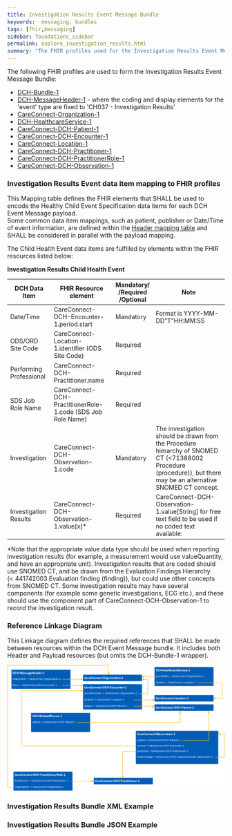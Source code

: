 ```yaml
---
title: Investigation Results Event Message Bundle
keywords:  messaging, bundles
tags: [fhir,messaging]
sidebar: foundations_sidebar
permalink: explore_investigation_results.html
summary: "The FHIR profiles used for the Investigation Results Event Message Bundle"
---
```


The following FHIR profiles are used to form the Investigation Results Event Message Bundle:

- [DCH-Bundle-1](https://fhir.nhs.uk/STU3/StructureDefinition/DCH-Bundle-1)
- [DCH-MessageHeader-1](https://fhir.nhs.uk/STU3/StructureDefinition/DCH-MessageHeader-1) - where the coding and display elements for the 'event' type are fixed to 'CH037 - Investigation Results'
- [CareConnect-Organization-1](https://fhir.hl7.org.uk/STU3/StructureDefinition/CareConnect-Organization-1)
- [DCH-HealthcareService-1](https://fhir.nhs.uk/STU3/StructureDefinition/DCH-HealthcareService-1)
- [CareConnect-DCH-Patient-1](https://fhir.nhs.uk/STU3/StructureDefinition/CareConnect-DCH-Patient-1)
- [CareConnect-DCH-Encounter-1](https://fhir.nhs.uk/STU3/StructureDefinition/CareConnect-DCH-Encounter-1)
- [CareConnect-Location-1](https://fhir.hl7.org.uk/STU3/StructureDefinition/CareConnect-Location-1)
- [CareConnect-DCH-Practitioner-1](https://fhir.nhs.uk/STU3/StructureDefinition/CareConnect-DCH-Practitioner-1)
- [CareConnect-DCH-PractitionerRole-1](https://fhir.nhs.uk/STU3/StructureDefinition/CareConnect-DCH-PractitionerRole-1)
- [CareConnect-DCH-Observation-1](https://fhir.hl7.org.uk/STU3/StructureDefinition/CareConnect-DCH-Observation-1)
                                                                                                   
### Investigation Results Event data item mapping to FHIR profiles ###

This Mapping table defines the FHIR elements that SHALL be used to encode the Healthy Child Event Specification data items for each DCH Event Message payload.  
Some common data item mappings, such as patient, publisher or Date/Time of event information, are defined within the [Header mapping table](explore_event_header_design.html) and SHALL be considered in parallel with the payload mapping.

The Child Health Event data items are fulfilled by elements within the FHIR resources listed below:

**Investigation Results Child Health Event**

| DCH Data Item              | FHIR Resource element                                                                     | Mandatory/<br/>/Required<br/>/Optional | Note                    |
|----------------------------|-------------------------------------------------------------------------------------------|----------------------------------------|-------------------------|
| Date/Time                  | CareConnect-DCH-Encounter-1.period.start                                                  | Mandatory                              | Format is YYYY-MM-DD”T”HH:MM:SS |
| ODS/ORD Site Code          | CareConnect-Location-1.identifier (ODS Site Code)                                         | Required                               |                         |
| Performing Professional    | CareConnect-DCH-Practitioner.name                                                         | Required                               |                         |
| SDS Job Role Name          | CareConnect-DCH-PractitionerRole-1.code (SDS Job Role Name)	                             | Required                               |                         |
| Investigation              | CareConnect-DCH-Observation-1.code                                                            | Mandatory                              | The investigation should be drawn from the Procedure hierarchy of SNOMED CT (<71388002 Procedure (procedure)), but there may be an alternative SNOMED CT concept. |
| Investigation Results      | CareConnect-DCH-Observation-1.value[x]*                                                       | Required                               | CareConnect-DCH-Observation-1.value[String] for free text field to be used if no coded text available. |

*Note that the appropriate value data type should be used when reporting investigation results (for example, a measurement would use valueQuantity, and have an appropriate unit). Investigation results that are coded should use SNOMED CT, and be drawn from the Evaluation Findings Hierarchy (< 441742003 Evaluation finding (finding)), but could use other concepts from SNOMED CT. Some investigation results may have several components (for example some genetic investigations, ECG etc.), and these should use the component part of CareConnect-DCH-Observation-1 to record the investigation result.

### Reference Linkage Diagram ###

This Linkage diagram defines the required references that SHALL be made between resources within the DCH Event Message bundle. It includes both Header and Payload resources (but omits the DCH-Bundle-1 wrapper).

<img src="images/explore/InvestigationResults.png">

### Investigation Results Bundle XML Example ###

<script src="https://gist.github.com/IOPS-DEV/9f9c78430b3218effff41e6d871349c5.js"></script>

### Investigation Results Bundle JSON Example ###

<script src="https://gist.github.com/IOPS-DEV/66d7ee69d7bb1df2027cf64ec4dcb2e3.js"></script>

